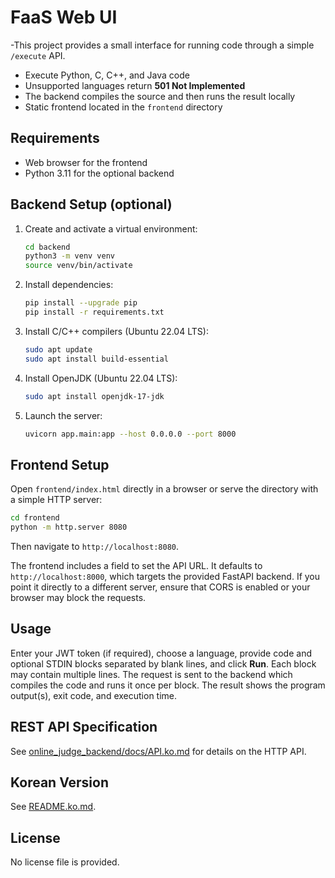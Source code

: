 # FaaS Web UI

-This project provides a small interface for running code through a simple `/execute` API.

- Execute Python, C, C++, and Java code
- Unsupported languages return **501 Not Implemented**
- The backend compiles the source and then runs the result locally
- Static frontend located in the `frontend` directory

## Requirements
- Web browser for the frontend
- Python 3.11 for the optional backend

## Backend Setup (optional)
1. Create and activate a virtual environment:
   ```bash
   cd backend
   python3 -m venv venv
   source venv/bin/activate
   ```
2. Install dependencies:
   ```bash
   pip install --upgrade pip
   pip install -r requirements.txt
   ```
3. Install C/C++ compilers (Ubuntu 22.04 LTS):
   ```bash
   sudo apt update
   sudo apt install build-essential
   ```
4. Install OpenJDK (Ubuntu 22.04 LTS):
   ```bash
   sudo apt install openjdk-17-jdk
   ```
5. Launch the server:
   ```bash
   uvicorn app.main:app --host 0.0.0.0 --port 8000
   ```

## Frontend Setup
Open `frontend/index.html` directly in a browser or serve the directory with a simple HTTP server:

```bash
cd frontend
python -m http.server 8080
```
Then navigate to `http://localhost:8080`.

The frontend includes a field to set the API URL. It defaults to
`http://localhost:8000`, which targets the provided FastAPI backend.
If you point it directly to a different server, ensure that CORS is enabled
or your browser may block the requests.

## Usage
Enter your JWT token (if required), choose a language, provide code and optional STDIN blocks separated by blank lines, and click **Run**. Each block may contain multiple lines. The request is sent to the backend which compiles the code and runs it once per block. The result shows the program output(s), exit code, and execution time.

## REST API Specification
See [online_judge_backend/docs/API.ko.md](online_judge_backend/docs/API.ko.md) for details on the HTTP API.

## Korean Version
See [README.ko.md](README.ko.md).

## License
No license file is provided.
